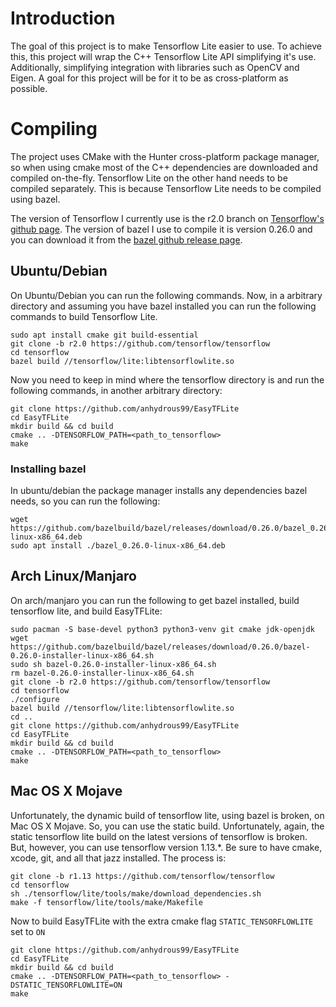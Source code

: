 # Introduction
The goal of this project is to make Tensorflow Lite easier to use. To achieve this, this project will wrap the C++
Tensorflow Lite API simplifying it's use. Additionally, simplifying integration with libraries such as OpenCV and Eigen.
A goal for this project will be for it to be as cross-platform as possible.

# Compiling
The project uses CMake with the Hunter cross-platform package manager, so when using cmake most of the C++
dependencies are downloaded and compiled on-the-fly. Tensorflow Lite on the other hand needs to be compiled separately.
This is because Tensorflow Lite needs to be compiled using bazel.

The version of Tensorflow I currently use is the r2.0 branch on 
[Tensorflow's github page](https://github.com/tensorflow/tensorflow).
The version of bazel I use to compile it is version 0.26.0 and you can download it from 
the [bazel github release page](https://github.com/bazelbuild/bazel/releases).

## Ubuntu/Debian
On Ubuntu/Debian you can run the following commands. Now, in a arbitrary directory and assuming you have bazel 
installed you can run the following commands to build Tensorflow Lite.
```
sudo apt install cmake git build-essential
git clone -b r2.0 https://github.com/tensorflow/tensorflow
cd tensorflow
bazel build //tensorflow/lite:libtensorflowlite.so
```
Now you need to keep in mind where the tensorflow directory is and run the following commands, in another arbitrary 
directory:
```
git clone https://github.com/anhydrous99/EasyTFLite
cd EasyTFLite
mkdir build && cd build
cmake .. -DTENSORFLOW_PATH=<path_to_tensorflow>
make
```

### Installing bazel
In ubuntu/debian the package manager installs any dependencies bazel needs, so you can run the following:
```
wget https://github.com/bazelbuild/bazel/releases/download/0.26.0/bazel_0.26.0-linux-x86_64.deb
sudo apt install ./bazel_0.26.0-linux-x86_64.deb
```

## Arch Linux/Manjaro
On arch/manjaro you can run the following to get bazel installed, build tensorflow lite, and build EasyTFLite:
```
sudo pacman -S base-devel python3 python3-venv git cmake jdk-openjdk
wget https://github.com/bazelbuild/bazel/releases/download/0.26.0/bazel-0.26.0-installer-linux-x86_64.sh
sudo sh bazel-0.26.0-installer-linux-x86_64.sh
rm bazel-0.26.0-installer-linux-x86_64.sh
git clone -b r2.0 https://github.com/tensorflow/tensorflow
cd tensorflow
./configure
bazel build //tensorflow/lite:libtensorflowlite.so
cd ..
git clone https://github.com/anhydrous99/EasyTFLite
cd EasyTFLite
mkdir build && cd build
cmake .. -DTENSORFLOW_PATH=<path_to_tensorflow>
make
```

## Mac OS X Mojave
Unfortunately, the dynamic build of tensorflow lite, using bazel is broken, on Mac OS X Mojave. So, you can use the 
static build. Unfortunately, again, the static tensorflow lite build on the latest versions of tensorflow is broken. 
But, however, you can use tensorflow version 1.13.\*. Be sure to have cmake, xcode, git, and all that jazz installed. 
The process is:
```
git clone -b r1.13 https://github.com/tensorflow/tensorflow
cd tensorflow
sh ./tensorflow/lite/tools/make/download_dependencies.sh
make -f tensorflow/lite/tools/make/Makefile
```
Now to build EasyTFLite with the extra cmake flag `STATIC_TENSORFLOWLITE` set to `ON`
```
git clone https://github.com/anhydrous99/EasyTFLite
cd EasyTFLite
mkdir build && cd build
cmake .. -DTENSORFLOW_PATH=<path_to_tensorflow> -DSTATIC_TENSORFLOWLITE=ON
make
```